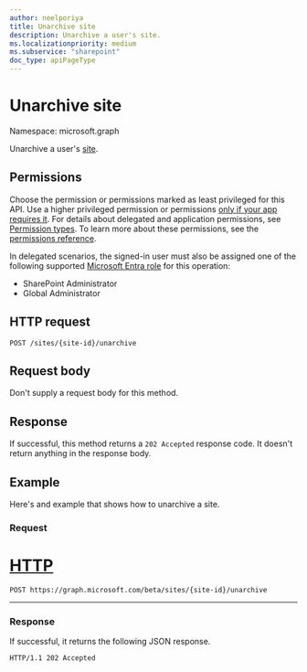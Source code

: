 ```yaml
---
author: neelporiya
title: Unarchive site
description: Unarchive a user's site.
ms.localizationpriority: medium
ms.subservice: "sharepoint"
doc_type: apiPageType
---
```

# Unarchive site 

Namespace: microsoft.graph

Unarchive a user's [site](../resources/site.md).

## Permissions

Choose the permission or permissions marked as least privileged for this API. Use a higher privileged permission or permissions [only if your app requires it](/graph/permissions-overview#best-practices-for-using-microsoft-graph-permissions). For details about delegated and application permissions, see [Permission types](/graph/permissions-overview#permission-types). To learn more about these permissions, see the [permissions reference](/graph/permissions-reference).

<!-- this will be generated automatically -->

In delegated scenarios, the signed-in user must also be assigned one of the following supported [Microsoft Entra role](/entra/identity/role-based-access-control/permissions-reference?toc=%2Fgraph%2Ftoc.json) for this operation:

* SharePoint Administrator
* Global Administrator

## HTTP request

```http
POST /sites/{site-id}/unarchive
```

## Request body

Don't supply a request body for this method.


## Response 

If successful, this method returns a `202 Accepted` response code. It doesn't return anything in the response body.

## Example

Here's and example that shows how to unarchive a site. 

### Request


# [HTTP](#tab/http)

```http
POST https://graph.microsoft.com/beta/sites/{site-id}/unarchive
```

---

### Response

If successful, it returns the following JSON response. 


```http
HTTP/1.1 202 Accepted
```
